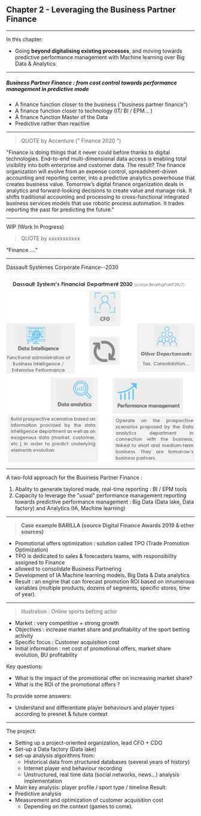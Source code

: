 ## Chapter 2 - Leveraging the Business Partner Finance

----

In this chapter:
- Going **beyond digitalising existing processes**, and moving towards predictive performance management with Machine learning over Big Data & Analytics

----

##### Business Partner Finance : from cost control towards performance management in predictive mode

- A finance function closer to the business ("business partner finance") 
- A finance function closer to technology (IT/ BI / EPM... )
- À finance function Master of the Data
- Predictive rather than reactive

----

> QUOTE by Accenture (" Finance 2020 ")  

"Finance is doing things that it never could before thanks to digital technologies. End-to-end multi-dimensional data access is enabling total visibility into both enterprise and customer data. The result? The finance organization will evolve from an expense control, spreadsheet-driven accounting and reporting center, into a predictive analytics powerhouse that creates business value. Tomorrow’s digital finance organization deals in analytics and forward-looking decisions to create value and manage risk. It shifts traditional accounting and processing to cross-functional integrated business services models that use robotic process automation. It trades reporting the past for predicting the future."

----

WIP (Work In Progress) 

> QUOTE by xxxxxxxxxxx 

"Finance ...."

----

Dassault Systèmes Corporate Finance--2030

<img src="images/dassault.png" style="background:none; border:none; box-shadow:none;"/>

----

A two-fold approach for the Business Partner Finance : 
1. Abality to generate taylored made, real-time reporting : BI / EPM tools 
2. Capacity to leverage the "usual" performance management reporting towards predictive performance management : Big Data (Data lake, Data factory) and Analytics (IA, Machine learning) 

----

> **Case example BARILLA (source Digital Finance Awards 2019 & other sources)**     

- Promotional offers optimization : solution called TPO (Trade Promotion Optimization)
- TPO is dedicated to sales & forecasters teams, with responsibility assigned to Finance
- allowed to consolidate Business Partnering
- Development of IA Machine learning models, Big Data & Data analytics
- Result : an engine that can forecast promotion ROI based on innumerous variables (multiple products, dozens of segments, specific stores, time of year).

----

> Illustration : Online sports betting actor     

- Market : very competitive + strong growth
- Objectives : increase market share and profitability of the sport betting activity
- Specific focus : Customer acquisition cost 
- Initial information : net cost of promotional offers, market share evolution, BU profitability

Key questions: 
- What is the impact of the promotional offer on increasing market share? 
- What is the ROI of the promotional offers ?

To provide some answers:
- Understand and differentiate player behaviours and player types according to presnet & future context

----

The project:

- Setting up a project-oriented organization, lead CFO + CDO
- Set-up a Data factory (Data lake)
- set-up analysis algorithms from:
  - Historical data from structured databases (several years of history)
  - Internet player end behaviour recording
  - Unstructured, real time data (social networks, news…) analysis implementation
- Main key analysis: player profile / sport type / timeline
Result: 
- Predictive analysis
- Measurement and optimization of customer acquisition cost
  - Depending on the context (games to come).

